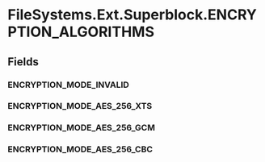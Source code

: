 ﻿


# FileSystems.Ext.Superblock.ENCRYPTION_ALGORITHMS

## Fields

### ENCRYPTION_MODE_INVALID

### ENCRYPTION_MODE_AES_256_XTS

### ENCRYPTION_MODE_AES_256_GCM

### ENCRYPTION_MODE_AES_256_CBC
